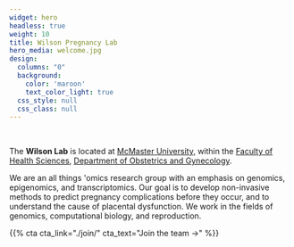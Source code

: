 ```yaml
---
widget: hero
headless: true
weight: 10
title: Wilson Pregnancy Lab
hero_media: welcome.jpg
design:
  columns: "0"
  background:
    color: 'maroon'
    text_color_light: true
  css_style: null
  css_class: null
---
```

<br>

The **Wilson Lab** is located at [McMaster University,](https://www.mcmaster.ca/) within the [Faculty of Health Sciences](https://healthsci.mcmaster.ca/), [Department of Obstetrics and Gynecology](https://obsgyn.mcmaster.ca/home).

We are an all things 'omics research group with an emphasis on genomics, epigenomics, and transcriptomics. Our goal is to develop non-invasive methods to predict pregnancy complications before they occur, and to understand the cause of placental dysfunction. We work in the fields of genomics, computational biology, and reproduction.

{{% cta cta_link="./join/" cta_text="Join the team →" %}}
